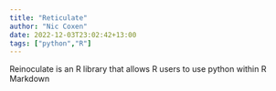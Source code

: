 ```yaml
---
title: "Reticulate"
author: "Nic Coxen"
date: 2022-12-03T23:02:42+13:00
tags: ["python","R"]
---
```



Reinoculate is an R library that allows R users to use python within R Markdown


```


